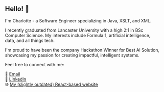 ## Hello! 👋

I'm Charlotte - a Software Engineer specializing in Java, XSLT, and XML.

I recently graduated from Lancaster University with a high 2:1 in BSc Computer Science. My interests include Formula 1, artificial intelligence, data, and all things tech.

I'm proud to have been the company Hackathon Winner for Best AI Solution, showcasing my passion for creating impactful, intelligent systems.

Feel free to connect with me:  

📧 [Email](mailto:chyneekee01@gmail.com)  
💼 [LinkedIn](https://www.linkedin.com/in/charlotte-c-lawrence/)  
🌐 [My (slightly outdated) React-based website](https://charlotte-lawrence.github.io/portfolio/)  

<!--
**Charlotte-Lawrence/Charlotte-Lawrence** is a ✨ _special_ ✨ repository because its `README.md` (this file) appears on your GitHub profile.

Here are some ideas to get you started:

- 🔭 I’m currently working on ...
- 🌱 I’m currently learning ...
- 👯 I’m looking to collaborate on ...
- 🤔 I’m looking for help with ...
- 💬 Ask me about ...
- 📫 How to reach me: ...
- 😄 Pronouns: ...
- ⚡ Fun fact: ...
-->
